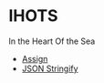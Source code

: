 # IHOTS
In the Heart Of the Sea

- [Assign](./1-assign.md)
- [JSON Stringify](./2-json-stringify.md)
